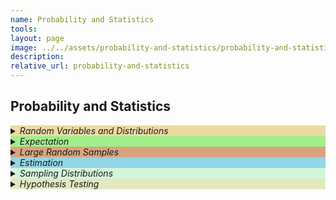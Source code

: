 ```yaml
---
name: Probability and Statistics 
tools:
layout: page
image: ../../assets/probability-and-statistics/probability-and-statistics-cover.svg
description:
relative_url: probability-and-statistics 
---
```


## Probability and Statistics 
<details closed style='background-color:#edd9a3'><summary markdown="span" ><em>Random Variables and Distributions</em></summary></details>
<details closed style='background-color:#A1EF8B'><summary markdown="span" ><em>Expectation</em></summary></details>
<details closed style='background-color:#D8A47F'><summary markdown="span" ><em>Large Random Samples</em></summary></details>
<details closed style='background-color:#92D5E6'><summary markdown="span" ><em>Estimation</em></summary></details>
<details closed style='background-color:#D3F6DB'><summary markdown="span" ><em>Sampling Distributions</em></summary></details>
<details closed style='background-color:#e2e8c0'><summary markdown="span" ><em>Hypothesis Testing</em></summary></details>
<br>

